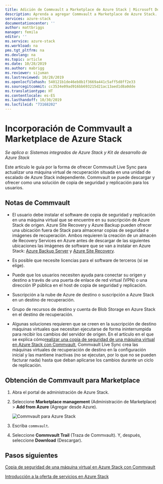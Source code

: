 ```yaml
---
title: Adición de Commvault a Marketplace de Azure Stack | Microsoft Docs
description: Aprenda a agregar Commvault a Marketplace de Azure Stack.
services: azure-stack
documentationcenter: ''
author: mattbriggs
manager: femila
editor: ''
ms.service: azure-stack
ms.workload: na
pms.tgt_pltfrm: na
ms.devlang: na
ms.topic: article
ms.date: 10/28/2019
ms.author: mabrigg
ms.reviewer: sijuman
ms.lastreviewed: 10/28/2019
ms.openlocfilehash: 540121b1de46eb8b1f3669a441c5aff5d8ff2e33
ms.sourcegitcommit: cc3534e09ad916bb693215d21ac13aed1d8a0dde
ms.translationtype: HT
ms.contentlocale: es-ES
ms.lasthandoff: 10/30/2019
ms.locfileid: "73168202"
---
```

# <a name="add-commvault-to-the-azure-stack-marketplace"></a>Incorporación de Commvault a Marketplace de Azure Stack

*Se aplica a: Sistemas integrados de Azure Stack y Kit de desarrollo de Azure Stack*

Este artículo le guía por la forma de ofrecer Commvault Live Sync para actualizar una máquina virtual de recuperación situada en una unidad de escalado de Azure Stack independiente. Commvault se puede descargar y ofrecer como una solución de copia de seguridad y replicación para los usuarios. 

## <a name="notes-for-commvault"></a>Notas de Commvault

- El usuario debe instalar el software de copia de seguridad y replicación en una máquina virtual que se encuentre en su suscripción de Azure Stack de origen. Azure Site Recovery y Azure Backup pueden ofrecer una ubicación fuera de Stack para almacenar copias de seguridad e imágenes de recuperación. Ambos requieren la creación de un almacén de Recovery Services en Azure antes de descargar de las siguientes ubicaciones las imágenes de software que se van a instalar en Azure Stack: [Azure Backup Server](https://go.microsoft.com/fwLink/?LinkId=626082&clcid=0x0409) y [Azure Site Recovery](https://aka.ms/unifiedinstaller_eus).  
    
- Es posible que necesite licencias para el software de terceros (si se elige).
- Puede que los usuarios necesiten ayuda para conectar su origen y destino a través de una puerta de enlace de red virtual (VPN) o una dirección IP pública en el host de copia de seguridad y replicación.
- Suscripción a la nube de Azure de destino o suscripción a Azure Stack en un destino de recuperación.
- Grupo de recursos de destino y cuenta de Blob Storage en Azure Stack en el destino de recuperación.
- Algunas soluciones requieren que se creen en la suscripción de destino máquinas virtuales que necesitan ejecutarse de forma ininterrumpida para recibir los cambios del servidor de origen. En el artículo en el que se explica cómo[realizar una copia de seguridad de una máquina virtual en Azure Stack con Commvault](../user/azure-stack-network-howto-backup-commvault.md), Commvault Live Sync crea las máquinas virtuales de recuperación de destino en la configuración inicial y las mantiene inactivas (no se ejecutan, por lo que no se pueden facturar nada) hasta que deban aplicarse los cambios durante un ciclo de replicación.


## <a name="get-commvault-for-your-marketplace"></a>Obtención de Commvault para Marketplace

1. Abra el portal de administración de Azure Stack.
2. Seleccione **Marketplace management** (Administración de Marketplace) > **Add from Azure** (Agregar desde Azure).

    ![Commvault para Azure Stack](./media/azure-stack-network-offer-backup-commvault/get-commvault-for-marketplace.png)

3. Escriba `commvault`.
4. Seleccione **Commvault Trail** (Traza de Commvault). Y, después, seleccione **Download** (Descargar).


## <a name="next-steps"></a>Pasos siguientes

[Copia de seguridad de una máquina virtual en Azure Stack con Commvault](../user/azure-stack-network-howto-backup-commvault.md)

[Introducción a la oferta de servicios en Azure Stack](service-plan-offer-subscription-overview.md)
